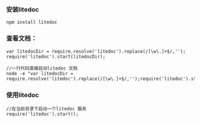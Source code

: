 ### 安装litedoc

	npm install litedoc

### 查看文档：

	var litedocDir = require.resolve('litedoc').replace(/[\w\.]+$/,'');
	require('litedoc').start(litedocDir);

	//一行代码直接启动litedoc 文档
	node -e "var litedocDir = require.resolve('litedoc').replace(/[\w\.]+$/,'');require('litedoc').start(litedocDir);"
### 使用litedoc

	//在当前目录下启动一个litedoc 服务
	require('litedoc').start();